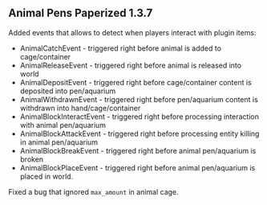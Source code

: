 ## Animal Pens Paperized 1.3.7

Added events that allows to detect when players interact with plugin items:
- AnimalCatchEvent - triggered right before animal is added to cage/container
- AnimalReleaseEvent - triggered right before animal is released into world
- AnimalDepositEvent - triggered right before cage/container content is deposited into pen/aquarium
- AnimalWithdrawnEvent - triggered right before pen/aquarium content is withdrawn into hand/cage/container
- AnimalBlockInteractEvent - triggered right before processing interaction with animal pen/aquarium
- AnimalBlockAttackEvent - triggered right before processing entity killing in animal pen/aquarium
- AnimalBlockBreakEvent - triggered right before animal pen/aquarium is broken
- AnimalBlockPlaceEvent - triggered right before animal pen/aquarium is placed in world.

Fixed a bug that ignored `max_amount` in animal cage.